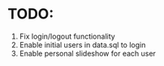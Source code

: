 TODO:
======
1) Fix login/logout functionality
2) Enable initial users in data.sql to login
3) Enable personal slideshow for each user

